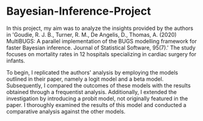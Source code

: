 # Bayesian-Inference-Project

In this project, my aim was to analyze the insights provided by the authors in 'Goudie, R. J. B., Turner, R. M., De Angelis, D., Thomas, A. (2020) MultiBUGS: A parallel implementation of the BUGS modelling framework for faster Bayesian inference. Journal of Statistical Software, 95(7).' The study focuses on mortality rates in 12 hospitals specializing in cardiac surgery for infants.

To begin, I replicated the authors' analysis by employing the models outlined in their paper, namely a logit model and a beta model. Subsequently, I compared the outcomes of these models with the results obtained through a frequentist analysis. Additionally, I extended the investigation by introducing a probit model, not originally featured in the paper. I thoroughly examined the results of this model and conducted a comparative analysis against the other models.

